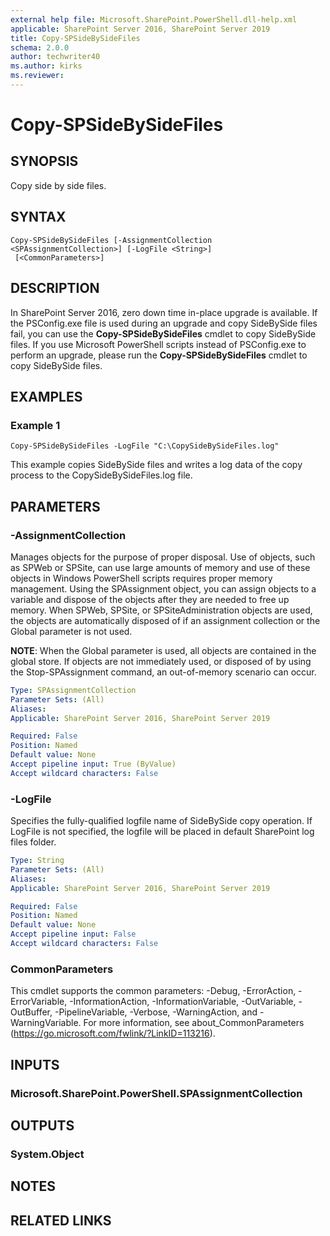 ```yaml
---
external help file: Microsoft.SharePoint.PowerShell.dll-help.xml
applicable: SharePoint Server 2016, SharePoint Server 2019
title: Copy-SPSideBySideFiles
schema: 2.0.0
author: techwriter40
ms.author: kirks
ms.reviewer:
---
```


# Copy-SPSideBySideFiles

## SYNOPSIS
Copy side by side files.

## SYNTAX

```
Copy-SPSideBySideFiles [-AssignmentCollection <SPAssignmentCollection>] [-LogFile <String>]
 [<CommonParameters>]
```

## DESCRIPTION
In SharePoint Server 2016, zero down time in-place upgrade is available. If the PSConfig.exe file is used during an upgrade and copy SideBySide files fail, you can use the **Copy-SPSideBySideFiles** cmdlet to copy SideBySide files. If you use Microsoft PowerShell scripts instead of PSConfig.exe to perform an upgrade, please run the **Copy-SPSideBySideFiles** cmdlet to copy SideBySide files.

## EXAMPLES

### Example 1 
```
Copy-SPSideBySideFiles -LogFile "C:\CopySideBySideFiles.log"
```

This example copies SideBySide files and writes a log data of the copy process to the CopySideBySideFiles.log file.

## PARAMETERS

### -AssignmentCollection
Manages objects for the purpose of proper disposal. Use of objects, such as SPWeb or SPSite, can use large amounts of memory and use of these objects in Windows PowerShell scripts requires proper memory management. Using the SPAssignment object, you can assign objects to a variable and dispose of the objects after they are needed to free up memory. When SPWeb, SPSite, or SPSiteAdministration objects are used, the objects are automatically disposed of if an assignment collection or the Global parameter is not used.

**NOTE**: When the Global parameter is used, all objects are contained in the global store. If objects are not immediately used, or disposed of by using the Stop-SPAssignment command, an out-of-memory scenario can occur.

```yaml
Type: SPAssignmentCollection
Parameter Sets: (All)
Aliases: 
Applicable: SharePoint Server 2016, SharePoint Server 2019

Required: False
Position: Named
Default value: None
Accept pipeline input: True (ByValue)
Accept wildcard characters: False
```

### -LogFile
Specifies the fully-qualified logfile name of SideBySide copy operation. If LogFile is not specified, the logfile will be placed in default SharePoint log files folder.

```yaml
Type: String
Parameter Sets: (All)
Aliases: 
Applicable: SharePoint Server 2016, SharePoint Server 2019

Required: False
Position: Named
Default value: None
Accept pipeline input: False
Accept wildcard characters: False
```

### CommonParameters
This cmdlet supports the common parameters: -Debug, -ErrorAction, -ErrorVariable, -InformationAction, -InformationVariable, -OutVariable, -OutBuffer, -PipelineVariable, -Verbose, -WarningAction, and -WarningVariable. For more information, see about_CommonParameters (https://go.microsoft.com/fwlink/?LinkID=113216).

## INPUTS

### Microsoft.SharePoint.PowerShell.SPAssignmentCollection

## OUTPUTS

### System.Object

## NOTES

## RELATED LINKS

